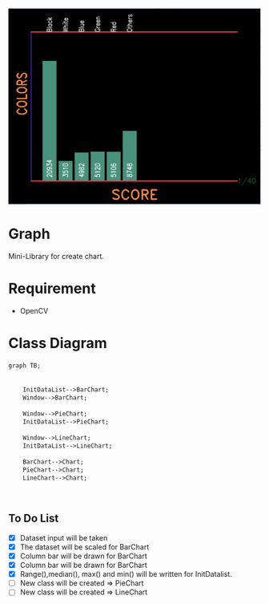 <img src="img/barChart.png" alt="drawing" width="600"/>

# Graph

Mini-Library for create chart.

# Requirement

- OpenCV

# Class Diagram

```mermaid
graph TB;
    

    InitDataList-->BarChart;
    Window-->BarChart;
    
    Window-->PieChart;
    InitDataList-->PieChart;

    Window-->LineChart;
    InitDataList-->LineChart;

    BarChart-->Chart;
    PieChart-->Chart;
    LineChart-->Chart;
    
       
```

## To Do List

- [x] Dataset input will be taken
- [x] The dataset will be scaled for BarChart
- [x] Column bar will be drawn for BarChart
- [x] Column bar will be drawn for BarChart
- [x] Range(),median(), max() and min() will be written for InitDatalist.
- [ ] New class will be created => PieChart
- [ ] New class will be created => LineChart
